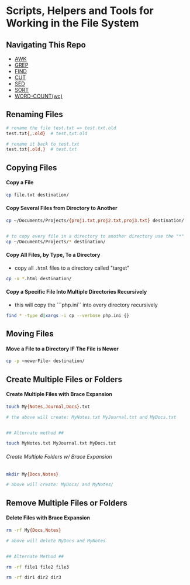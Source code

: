 # Scripts, Helpers and Tools for Working in the File System

## Navigating This Repo
- [AWK](https://github.com/EstenGrove/Bash-Snippets/tree/master/FileSystem/AWK)
- [GREP](https://github.com/EstenGrove/Bash-Snippets/tree/master/FileSystem/GREP)
- [FIND](https://github.com/EstenGrove/Bash-Snippets/tree/master/FileSystem/FIND)
- [CUT](https://github.com/EstenGrove/Bash-Snippets/tree/master/FileSystem/CUT)
- [SED](https://github.com/EstenGrove/Bash-Snippets/tree/master/FileSystem/SED)
- [SORT](https://github.com/EstenGrove/Bash-Snippets/tree/master/FileSystem/SORT)
- [WORD-COUNT(wc)](https://github.com/EstenGrove/Bash-Snippets/tree/master/FileSystem/WORD-COUNT(wc))

## Renaming Files
```bash
# rename the file test.txt => test.txt.old
test.txt{,.old}  # test.txt.old

# rename it back to test.txt
test.txt{.old,}  # test.txt
```

## Copying Files

#### Copy a File
```bash
cp file.txt destination/
```

#### Copy Several Files from Directory to Another
```bash
cp ~/Documents/Projects/{proj1.txt,proj2.txt,proj3.txt} destination/


# to copy every file in a directory to another directory use the "*"
cp ~/Documents/Projects/* destination/
```

#### Copy All Files, by Type, To a Directory
- copy all ```.html``` files to a directory called "target"
```bash
cp -u *.html destination/
```

#### Copy a Specific File Into Multiple Directories Recursively
- this will copy the ```php.ini`` into every directory recursively
```bash
find * -type d|xargs -i cp --verbose php.ini {}
```

## Moving Files

#### Move a File to a Directory __IF__ The File is Newer
```bash
cp -p <newerFile> destination/
```

## Create Multiple Files or Folders

#### Create Multiple Files with Brace Expansion
```bash
touch My{Notes,Journal,Docs}.txt

# the above will create: MyNotes.txt MyJournal.txt and MyDocs.txt


## Alternate method ##

touch MyNotes.txt MyJournal.txt MyDocs.txt
```

###### Create Multiple Folders w/ Brace Expansion
```bash
mkdir My{Docs,Notes}

# above will create: MyDocs/ and MyNotes/
```

## Remove Multiple Files or Folders

#### Delete Files with Brace Expansion
```bash
rm -rf My{Docs,Notes}

# above will delete MyDocs and MyNotes


## Alternate Method ##

rm -rf file1 file2 file3

rm -rf dir1 dir2 dir3
```
